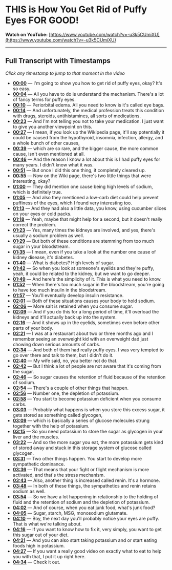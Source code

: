 # THIS is How You Get Rid of Puffy Eyes FOR GOOD!

**Watch on YouTube:** [https://www.youtube.com/watch?v=-u3k5CUmiXU](https://www.youtube.com/watch?v=-u3k5CUmiXU)

---

## Full Transcript with Timestamps

*Click any timestamp to jump to that moment in the video*

- **[00:00](https://www.youtube.com/watch?v=-u3k5CUmiXU&t=0s)** — I'm going to show you how to get rid of puffy eyes, okay? It's so easy.
- **[00:04](https://www.youtube.com/watch?v=-u3k5CUmiXU&t=4s)** — All you have to do is understand the mechanism. There's a lot of fancy terms for puffy eyes.
- **[00:10](https://www.youtube.com/watch?v=-u3k5CUmiXU&t=10s)** — Periorbital edema. All you need to know is it's called eye bags.
- **[00:14](https://www.youtube.com/watch?v=-u3k5CUmiXU&t=14s)** — And unfortunately, the medical profession treats this condition with drugs, steroids, antihistamines, all sorts of medications.
- **[00:23](https://www.youtube.com/watch?v=-u3k5CUmiXU&t=23s)** — And I'm not telling you not to take your medication. I just want to give you another viewpoint on this.
- **[00:27](https://www.youtube.com/watch?v=-u3k5CUmiXU&t=27s)** — I mean, if you look up the Wikipedia page, it'll say potentially it could be caused from the hypothyroid, insomnia, infection, allergy, and a whole bunch of other causes,
- **[00:39](https://www.youtube.com/watch?v=-u3k5CUmiXU&t=39s)** — which are so rare, and the bigger cause, the more common cause, isn't even mentioned at all.
- **[00:46](https://www.youtube.com/watch?v=-u3k5CUmiXU&t=46s)** — And the reason I know a lot about this is I had puffy eyes for many years. I didn't know what it was.
- **[00:51](https://www.youtube.com/watch?v=-u3k5CUmiXU&t=51s)** — But once I did this one thing, it completely cleared up.
- **[00:55](https://www.youtube.com/watch?v=-u3k5CUmiXU&t=55s)** — Now on the Wiki page, there's two little things that were interesting, okay?
- **[01:00](https://www.youtube.com/watch?v=-u3k5CUmiXU&t=60s)** — They did mention one cause being high levels of sodium, which is definitely true.
- **[01:05](https://www.youtube.com/watch?v=-u3k5CUmiXU&t=65s)** — And also they mentioned a low-carb diet could help prevent puffiness of the eyes, which I found very interesting too.
- **[01:13](https://www.youtube.com/watch?v=-u3k5CUmiXU&t=73s)** — And they had also a little data, you know, using cucumber slices on your eyes or cold packs.
- **[01:18](https://www.youtube.com/watch?v=-u3k5CUmiXU&t=78s)** — Yeah, maybe that might help for a second, but it doesn't really correct the problem.
- **[01:23](https://www.youtube.com/watch?v=-u3k5CUmiXU&t=83s)** — Yes, many times the kidneys are involved, and yes, there's usually a sodium problem as well.
- **[01:29](https://www.youtube.com/watch?v=-u3k5CUmiXU&t=89s)** — But both of these conditions are stemming from too much sugar in your bloodstream.
- **[01:35](https://www.youtube.com/watch?v=-u3k5CUmiXU&t=95s)** — I mean, even if you take a look at the number one cause of kidney disease, it's diabetes.
- **[01:40](https://www.youtube.com/watch?v=-u3k5CUmiXU&t=100s)** — What is diabetes? High levels of sugar.
- **[01:42](https://www.youtube.com/watch?v=-u3k5CUmiXU&t=102s)** — So when you look at someone's eyelids and they're puffy, yeah, it could be related to the kidney, but we want to go deeper.
- **[01:49](https://www.youtube.com/watch?v=-u3k5CUmiXU&t=109s)** — And here's the simplicity of it. This is what you need to know.
- **[01:52](https://www.youtube.com/watch?v=-u3k5CUmiXU&t=112s)** — When there's too much sugar in the bloodstream, you're going to have too much insulin in the bloodstream.
- **[01:57](https://www.youtube.com/watch?v=-u3k5CUmiXU&t=117s)** — You'll eventually develop insulin resistance.
- **[02:01](https://www.youtube.com/watch?v=-u3k5CUmiXU&t=121s)** — Both of these situations causes your body to hold sodium.
- **[02:06](https://www.youtube.com/watch?v=-u3k5CUmiXU&t=126s)** — More salt is retained when you consume sugar.
- **[02:09](https://www.youtube.com/watch?v=-u3k5CUmiXU&t=129s)** — And if you do this for a long period of time, it'll overload the kidneys and it'll actually back up into the system.
- **[02:16](https://www.youtube.com/watch?v=-u3k5CUmiXU&t=136s)** — And it shows up in the eyelids, sometimes even before other parts of your body.
- **[02:21](https://www.youtube.com/watch?v=-u3k5CUmiXU&t=141s)** — I was at a restaurant about two or three months ago and I remember seeing an overweight kid with an overweight dad just chowing down serious amounts of carbs.
- **[02:34](https://www.youtube.com/watch?v=-u3k5CUmiXU&t=154s)** — And both of them had really puffy eyes. I was very tempted to go over there and talk to them, but I didn't do it.
- **[02:40](https://www.youtube.com/watch?v=-u3k5CUmiXU&t=160s)** — My wife said, no, you better not do that.
- **[02:42](https://www.youtube.com/watch?v=-u3k5CUmiXU&t=162s)** — But I think a lot of people are not aware that it's coming from the sugar.
- **[02:46](https://www.youtube.com/watch?v=-u3k5CUmiXU&t=166s)** — So sugar causes the retention of fluid because of the retention of sodium.
- **[02:54](https://www.youtube.com/watch?v=-u3k5CUmiXU&t=174s)** — There's a couple of other things that happen.
- **[02:56](https://www.youtube.com/watch?v=-u3k5CUmiXU&t=176s)** — Number one, the depletion of potassium.
- **[02:58](https://www.youtube.com/watch?v=-u3k5CUmiXU&t=178s)** — You start to become potassium deficient when you consume carbs.
- **[03:03](https://www.youtube.com/watch?v=-u3k5CUmiXU&t=183s)** — Probably what happens is when you store this excess sugar, it gets stored as something called glycogen,
- **[03:09](https://www.youtube.com/watch?v=-u3k5CUmiXU&t=189s)** — which is basically a series of glucose molecules strung together with the help of potassium.
- **[03:15](https://www.youtube.com/watch?v=-u3k5CUmiXU&t=195s)** — So you need potassium to store the sugar as glycogen in your liver and the muscles.
- **[03:22](https://www.youtube.com/watch?v=-u3k5CUmiXU&t=202s)** — And so the more sugar you eat, the more potassium gets kind of stored away and stuck in this storage system of glucose called glycogen.
- **[03:31](https://www.youtube.com/watch?v=-u3k5CUmiXU&t=211s)** — Two other things happen. You start to develop more sympathetic dominance.
- **[03:36](https://www.youtube.com/watch?v=-u3k5CUmiXU&t=216s)** — That means that your fight or flight mechanism is more activated, and that's the stress mechanism.
- **[03:43](https://www.youtube.com/watch?v=-u3k5CUmiXU&t=223s)** — Also, another thing is increased called renin. It's a hormone.
- **[03:48](https://www.youtube.com/watch?v=-u3k5CUmiXU&t=228s)** — In both of these things, the sympathetics and renin retains sodium as well.
- **[03:54](https://www.youtube.com/watch?v=-u3k5CUmiXU&t=234s)** — So we have a lot happening in relationship to the holding of fluid and the retention of sodium and the depletion of potassium.
- **[04:02](https://www.youtube.com/watch?v=-u3k5CUmiXU&t=242s)** — And of course, when you eat junk food, what's junk food?
- **[04:05](https://www.youtube.com/watch?v=-u3k5CUmiXU&t=245s)** — Sugar, starch, MSG, monosodium glutamate.
- **[04:10](https://www.youtube.com/watch?v=-u3k5CUmiXU&t=250s)** — Boy, the next day you'll probably notice your eyes are puffy. That is what we're talking about.
- **[04:16](https://www.youtube.com/watch?v=-u3k5CUmiXU&t=256s)** — If you want to know how to fix it, very simply, you want to get this sugar out of your diet.
- **[04:21](https://www.youtube.com/watch?v=-u3k5CUmiXU&t=261s)** — And you can also start taking potassium and or start eating foods high in potassium.
- **[04:27](https://www.youtube.com/watch?v=-u3k5CUmiXU&t=267s)** — If you want a really good video on exactly what to eat to help you with that, I put it up right here.
- **[04:34](https://www.youtube.com/watch?v=-u3k5CUmiXU&t=274s)** — Check it out.
